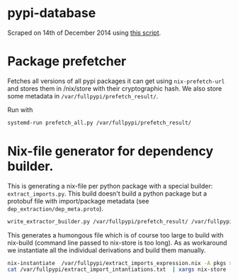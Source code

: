 # pypi-database

Scraped on 14th of December 2014 using [this
script](https://github.com/WeAreWizards/pypidata).

# Package prefetcher

Fetches all versions of all pypi packages it can get using
`nix-prefetch-url` and stores them in /nix/store with their
cryptographic hash. We also store some metadata in
`/var/fullpypi/prefetch_result/`.

Run with

```sh
systemd-run prefetch_all.py /var/fullpypi/prefetch_result/
```

# Nix-file generator for dependency builder.

This is generating a nix-file per python package with a special
builder: `extract_imports.py`. This build doesn't build a python
package but a protobuf file with import/package metadata (see
`dep_extraction/dep_meta.proto`).

```sh
write_extractor_builder.py /var/fullpypi/prefetch_result/ /var/fullpypi/extract.nix
```

This generates a humongous file which is of course too large to build
with nix-build (command line passed to nix-store is too long). As as
workaround we instantiate all the individual derivations and build
them manually.

```sh
nix-instantiate  /var/fullpypi/extract_imports_expression.nix -A pkgs > /var/fullpypi/extract_import_intantiations.txt
cat /var/fullpypi/extract_import_intantiations.txt  | xargs nix-store -r -j 4 --keep-failed
```
